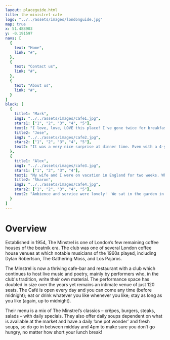 ```yaml
---
layout: placeguide.html
title: the-ministrel-cafe
logo: "../../assets/images/londonguide.jpg"
map: true
x: 51.488903
y: -0.191597
navs: [
  {
    text: "Home",
    link: "#",
  },
  {
    text: "Contact us",
    link: "#",
  },
  {
    text: "About us",
    link: "#",
  }
]
block: [
  {
    title1: "Mark",
    img1: "../../assets/images/cafe1.jpg",
    stars1: ["1", "2", "3", "4", "5"],
    text1: "I love, love, LOVE this place! I've gone twice for breakfast and once for lunch, and I plan to return! The atmosphere is interesting and fun, the staff are friendly, the music is a great selection (and loud enough to be heard but quiet enough not to interfere with conversation), and the food is very tasty! It's especially nice if you're a vegetarian, or someone who doesn't want to eat meat all the time. They have a bunch of vegetarian options, including a vegetarian version of the English breakfast that is delicious...",
    title2: "Jose",
    img2: "../../assets/images/cafe2.jpg",
    stars2: ["1", "2", "3", "4", "5"],
    text2: "It was a very nice surprise at dinner time. Even with a 4-year old daughter we found this to be very warm and enjoyable to pass some time. The steak was very good, the music was even better. Will come back, for sure.",
  },
  {
    title1: "Alex",
    img1: "../../assets/images/cafe3.jpg",
    stars1: ["1", "2", "3", "4"],
    text1: "My wife and I were on vacation in England for two weeks. When we were in London we came here and had a really good time. It's a very happy, quirky place. The music playing in the restaurant was really great too. They seemed to be playing a lot of the music of famous artists who have performed there. The food was very good. I wouldn't go here for the food specifically, but the combination of good food, drink and atmosphere is well worth it. I hope we can come back sometime for dinner and then listen to the live music in the basement.",
    title2: "Sharon",
    img2: "../../assets/images/cafe4.jpg",
    stars2: ["1", "2", "3", "4", "5"],
    text2: "Ambience and service were lovely!  We sat in the garden in the back for lunch and had the whole place to ourselves.  We ordered some cocktails and, being that this was our first meal in London, the fish and chips.  The cocktails were well priced and generous.  The fish and chips were OK but according to other reviews, they have other dishes that are much better and probably less touristy.  I would have loved to see live music here!  The decor at this place is awesome.",
  }
]
---
```



# Overview

Established in 1954, The Minstrel is one of London’s few remaining coffee houses of the beatnik era. The club was one of several London coffee house venues at which notable musicians of the 1960s played, including Dylan Robertson, The Gathering Moss, and Los Pajaros.

The Minstrel is now a thriving cafe-bar and restaurant with a club which continues to host live music and poetry, mainly by performers who, in the club's tradition, write their own material. The performance space has doubled in size over the years yet remains an intimate venue of just 120 seats. The Café is open every day and you can come any time (before midnight); eat or drink whatever you like whenever you like; stay as long as you like (again, up to midnight).

Their menu is a mix of The Minstrel’s classics – crêpes, burgers, steaks, salads – with daily specials. They also offer daily soups dependent on what is available at the market and have a daily ‘one pot wonder’ and fresh soups, so do go in between midday and 4pm to make sure you don’t go hungry, no matter how short your lunch break!
